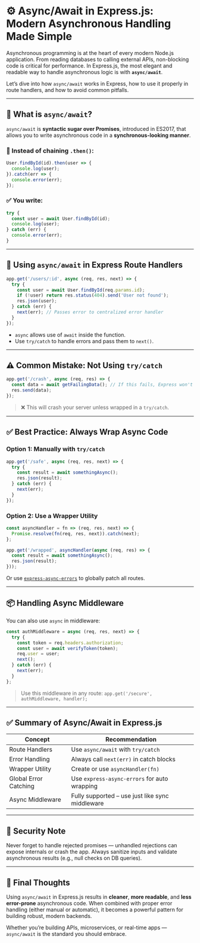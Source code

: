 
# ⚙️ Async/Await in Express.js: Modern Asynchronous Handling Made Simple

Asynchronous programming is at the heart of every modern Node.js application. From reading databases to calling external APIs, non-blocking code is critical for performance. In Express.js, the most elegant and readable way to handle asynchronous logic is with **`async/await`**.

Let’s dive into how `async/await` works in Express, how to use it properly in route handlers, and how to avoid common pitfalls.

---

## 🧠 What is `async/await`?

`async/await` is **syntactic sugar over Promises**, introduced in ES2017, that allows you to write asynchronous code in a **synchronous-looking manner**.

### 🔁 Instead of chaining `.then()`:

```js
User.findById(id).then(user => {
  console.log(user);
}).catch(err => {
  console.error(err);
});
```

### ✅ You write:

```js
try {
  const user = await User.findById(id);
  console.log(user);
} catch (err) {
  console.error(err);
}
```

---

## 🚀 Using `async/await` in Express Route Handlers

```js
app.get('/users/:id', async (req, res, next) => {
  try {
    const user = await User.findById(req.params.id);
    if (!user) return res.status(404).send('User not found');
    res.json(user);
  } catch (err) {
    next(err); // Passes error to centralized error handler
  }
});
```

* `async` allows use of `await` inside the function.
* Use `try/catch` to handle errors and pass them to `next()`.

---

## ⚠️ Common Mistake: Not Using `try/catch`

```js
app.get('/crash', async (req, res) => {
  const data = await getFailingData(); // If this fails, Express won't catch it
  res.send(data);
});
```

> ❌ This will crash your server unless wrapped in a `try/catch`.

---

## ✅ Best Practice: Always Wrap Async Code

### Option 1: Manually with `try/catch`

```js
app.get('/safe', async (req, res, next) => {
  try {
    const result = await somethingAsync();
    res.json(result);
  } catch (err) {
    next(err);
  }
});
```

### Option 2: Use a Wrapper Utility

```js
const asyncHandler = fn => (req, res, next) => {
  Promise.resolve(fn(req, res, next)).catch(next);
};

app.get('/wrapped', asyncHandler(async (req, res) => {
  const result = await somethingAsync();
  res.json(result);
}));
```

Or use [`express-async-errors`](https://www.npmjs.com/package/express-async-errors) to globally patch all routes.

---

## 📦 Handling Async Middleware

You can also use `async` in middleware:

```js
const authMiddleware = async (req, res, next) => {
  try {
    const token = req.headers.authorization;
    const user = await verifyToken(token);
    req.user = user;
    next();
  } catch (err) {
    next(err);
  }
};
```

> Use this middleware in any route: `app.get('/secure', authMiddleware, handler);`

---

## ✅ Summary of Async/Await in Express.js

| Concept               | Recommendation                                  |
| --------------------- | ----------------------------------------------- |
| Route Handlers        | Use `async/await` with `try/catch`              |
| Error Handling        | Always call `next(err)` in catch blocks         |
| Wrapper Utility       | Create or use `asyncHandler(fn)`                |
| Global Error Catching | Use `express-async-errors` for auto wrapping    |
| Async Middleware      | Fully supported – use just like sync middleware |

---

## 🔐 Security Note

Never forget to handle rejected promises — unhandled rejections can expose internals or crash the app. Always sanitize inputs and validate asynchronous results (e.g., null checks on DB queries).

---

## 🧩 Final Thoughts

Using `async/await` in Express.js results in **cleaner**, **more readable**, and **less error-prone** asynchronous code. When combined with proper error handling (either manual or automatic), it becomes a powerful pattern for building robust, modern backends.

Whether you’re building APIs, microservices, or real-time apps — `async/await` is the standard you should embrace.

